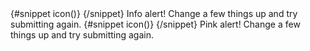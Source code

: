 <Alert rounded={false} class="border-t-4">
  {#snippet icon()}
  <InfoCircleSolid class="w-4 h-4" />
  {/snippet}
  <span class="font-medium">Info alert!</span>
  Change a few things up and try submitting again.
</Alert>
<Alert color="pink" rounded={false} class="border-t-4 flex-row-reverse">
  {#snippet icon()}
  <InfoCircleSolid class="w-4 h-4" />
  {/snippet}
  <span class="font-medium">Pink alert!</span>
  Change a few things up and try submitting again.
</Alert>